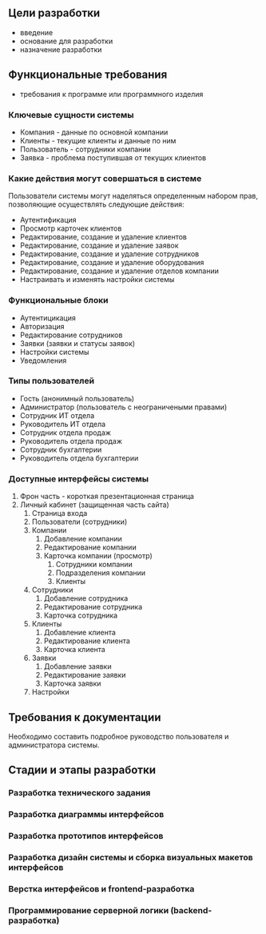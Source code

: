 ## Цели разработки

- введение
- основание для разработки
- назначение разработки


## Функциональные требования
- требования к программе или программного изделия

### Ключевые сущности системы
* Компания - данные по основной компании
* Клиенты - текущие клиенты и данные по ним
* Пользователь - сотрудники компании
* Заявка - проблема поступившая от текущих клиентов

### Какие действия могут совершаться в системе
Пользователи системы могут наделяться определенным набором прав, позволяющие осуществлять следующие действия:
* Аутентификация
* Просмотр карточек клиентов
* Редактирование, создание и удаление клиентов
* Редактирование, создание и удаление заявок
* Редактирование, создание и удаление сотрудников
* Редактирование, создание и удаление оборудования
* Редактирование, создание и удаление отделов компании
* Настраивать и изменять настройки системы

### Функциональные блоки

* Аутентицикация 
* Авторизация
* Редактирование сотрудников
* Заявки (заявки и статусы заявок)
* Настройки системы
* Уведомления

### Типы пользователей
* Гость (анонимный пользователь)
* Администратор (пользователь с неограничеными правами)
* Сотрудник ИТ отдела
* Руководитель ИТ отдела
* Сотрудник отдела продаж
* Руководитель отдела продаж
* Сотрудник бухгалтерии
* Руководитель отдела бухгалтерии

### Доступные интерфейсы системы
1. Фрон часть - короткая презентационная страница
2. Личный кабинет (защищенная часть сайта)
   1. Страница входа
   2. Пользователи (сотрудники)
   3. Компании 
      1. Добавление компании
      2. Редактирование компании
      3. Карточка компании (просмотр)
         1. Сотрудники компании
         2. Подразделения компании
         3. Клиенты
   4. Сотрудники
      1. Добавление сотрудника
      2. Редактирование сотрудника
      3. Карточка сотрудника
   5. Клиенты
      1. Добавление клиента
      2. Редактирование клиента
      3. Карточка клиента
   6. Заявки
      1. Добавление заявки
      2. Редактирование заявки
      3. Карточка заявки
   7. Настройки

## Требования к документации

Необходимо составить подробное руководство пользователя и администратора системы.



## Стадии и этапы разработки

### Разработка технического задания
### Разработка диаграммы интерфейсов
### Разработка прототипов интерфейсов
### Разработка дизайн системы и сборка визуальных макетов интерфейсов
### Верстка интерфейсов и frontend-разработка
### Программирование серверной логики (backend-разработка)
